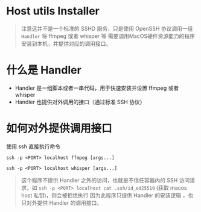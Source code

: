# Host utils Installer

> 注意这并不是一个标准的 SSHD 服务，只是使用 OpenSSH 协议调用一组 `Handler` 将 ffmpeg 或者 whisper 等
> 需要调用MacOS硬件资源能力的程序安装到本机，并提供对应的调用接口。

# 什么是 Handler
- Handler 是一组脚本或者一串代码，用于快速安装并设置 ffmpeg 或者 whisper
- Handler 也提供对外调用的接口（通过标准 SSH 协议）

# 如何对外提供调用接口
使用 ssh 直接执行命令

```shell
ssh -p <PORT> localhost ffmpeg [args...]
```

```shell
ssh -p <PORT> localhost whisper [args...]
```

> 这个程序不提供 Handler 之外的访问，也就是不信任容器内的 SSH 访问请求，如
> `ssh -p <PORT> localhost cat .ssh/id_ed25519` (获取 macos host 私钥)，则会被拒绝执行
> 因为此程序只提供 Handler 的安装逻辑 ，也只对外提供 Handler 的调用接口。